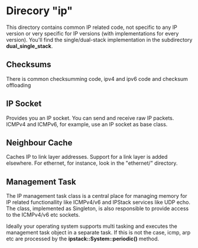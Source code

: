 # Direcory "ip"
This directory contains common IP related code, not specific to any IP version or very specific for
IP versions (with implementations for every version).
You'll find the single/dual-stack implementation in the subdirectory **dual_single_stack**.

## Checksums
There is common checksumming code, ipv4 and ipv6 code and checksum offloading

## IP Socket
Provides you an IP socket. You can send and receive raw IP packets. ICMPv4 and ICMPv6,
for example, use an IP socket as base class.

## Neighbour Cache
Caches IP to link layer addresses. Support for a link layer is added elsewhere. For ethernet,
for instance, look in the "ethernet/" directory.

## Management Task
The IP management task class is a central place for managing memory for IP related functionallity
like ICMPv4/v6 and IPStack services like UDP echo. The class, implemented as Singleton, is also
responsible to provide access to the ICMPv4/v6 etc sockets.

Ideally your operating system supports multi tasking and executes the management task object
in a separate task. If this is not the case, icmp, arp etc are processed by the
**ipstack::System::periodic()** method.